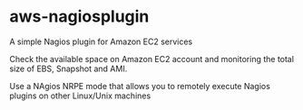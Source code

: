 aws-nagiosplugin
==========

A simple Nagios plugin for Amazon EC2 services

Check the available space on Amazon EC2 account and monitoring the total size of EBS, Snapshot and AMI.

Use a NAgios NRPE mode that allows you to remotely execute Nagios plugins on other Linux/Unix machines

